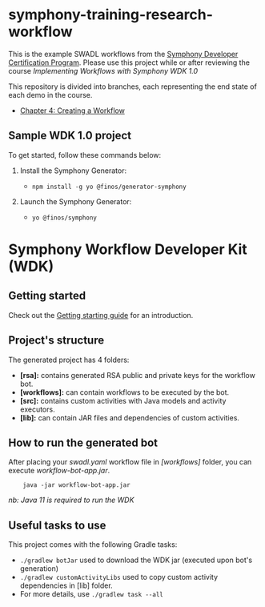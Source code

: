 # symphony-training-research-workflow

This is the example SWADL workflows from the [Symphony Developer Certification Program](https://learn.symphony.com).  Please use this project while or after reviewing the course *Implementing Workflows with Symphony WDK 1.0*

This repository is divided into branches, each representing the end state of each demo in the course.
* [Chapter 4: Creating a Workflow](https://github.com/SymphonyPlatformSolutions/symphony-training-research-workflow/tree/chapter-4)

## Sample WDK 1.0 project
To get started, follow these commands below:

1. Install the Symphony Generator:
    - `npm install -g yo @finos/generator-symphony`

2. Launch the Symphony Generator:
    - `yo @finos/symphony`


# Symphony Workflow Developer Kit (WDK)

## Getting started
Check out the [Getting starting guide](https://github.com/finos/symphony-wdk/blob/master/docs/getting-started.md) for an introduction.

## Project's structure
The generated project has 4 folders:
- **[rsa]:** contains generated RSA public and private keys for the workflow bot.
- **[workflows]:** can contain workflows to be executed by the bot.
- **[src]:** contains custom activities with Java models and activity executors.
- **[lib]:** can contain JAR files and dependencies of custom activities.

## How to run the generated bot
After placing your _swadl.yaml_ workflow file in _[workflows]_ folder, you can execute _workflow-bot-app.jar_.
````shell
    java -jar workflow-bot-app.jar
````
_nb: Java 11 is required to run the WDK_

## Useful tasks to use
This project comes with the following Gradle tasks:
- ``./gradlew botJar`` used to download the WDK jar (executed upon bot's generation)
- ``./gradlew customActivityLibs`` used to copy custom activity dependencies in [lib] folder.
- For more details, use ``./gradlew task --all``